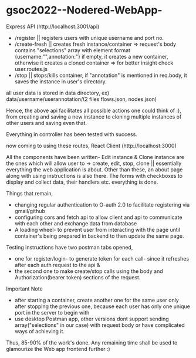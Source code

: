 # gsoc2022--Nodered-WebApp-

Express API (http://localhost:3001/api)
- /register || registers users with unique username and port no.
- /create-fresh || creates fresh instance/container => request's body contains "selections" array with element format {username:"",annotation:"}
  if empty, it creates a new container, otherwise it creates a cloned container => for better insight check user.routes.js
- /stop || stops/kills container, if "annotation" is mentioned in req.body, it saves the instance in user's directory.

all user data is stored in data directory, ex) data/username/userannotation/(2 files flows.json, nodes.json)

Hence, the above api facilitates all possible actions one could think of :), from creating and saving a new instance to cloning multiple instances of other users and saving even that.


Everything in controller has been tested with success.

now coming to using these routes,
React Client (http://localhost:3000)

All the components have been written- Edit instance & Clone instance are the ones which will allow user to -> create, edit, stop, clone || essentially everything the web application is about.
Other than these, an about page along with using instructions is also there.
The forms with checkboxes to display and collect data, their handlers etc. everything is done.

Things that remain,
- changing regular authentication to O-auth 2.0 to facilitate registering via gmail/github
- configuring cors and fetch api to allow client and api to communicate with each other and exchange data from database
- A loading wheel- to prevent user from interacting with the page until container's being prepared in backend to then update the same page.

Testing instructions
have two postman tabs opened, 
- one for register/login- to generate token for each call- since it refreshes after each auth request to the api & 
- the second one to make create/stop calls using the body and Authorization(bearer token) sections of the request.

Important Note 
- after starting a container, create another one for the same user only after stopping the previous one, because each user has only one unique port in the server to begin with
- use desktop Postman app, other versions dont support sending array("selections" in our case) with request body or have complicated ways of achieving it.

Thus, 85-90% of the work's done. Any remaining time shall be used to glamourize the Web app frontend further :)
